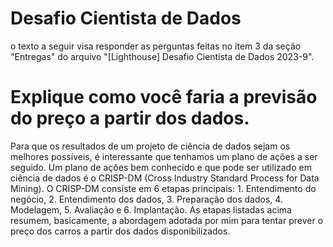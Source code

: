 # Desafio Cientista de Dados
o texto a seguir visa responder as perguntas feitas no item 3 da seção "Entregas" do arquivo "[Lighthouse] Desafio Cientista de Dados 2023-9".

# Explique como você faria a previsão do preço a partir dos dados.
Para que os resultados de um projeto de ciência de dados sejam os melhores possíveis, é interessante que tenhamos um plano de ações a ser seguido. Um plano de ações bem conhecido e que pode ser utilizado em ciência de dados é o CRISP-DM (Cross Industry Standard Process for Data Mining). 
O CRISP-DM consiste em 6 etapas principais: 1. Entendimento do negócio, 2. Entendimento dos dados, 3. Preparação dos dados, 4. Modelagem, 5. Avaliação e 6. Implantação. 
As etapas listadas acima resumem, basicamente, a abordagem adotada por mim para tentar prever o preço dos carros a partir dos dados disponibilizados.
